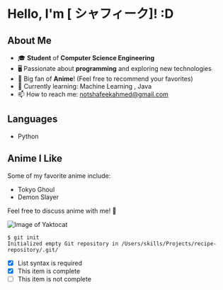 # Hello, I'm [ シャフィーク]! :D

## About Me
- 🎓 **Student** of **Computer Science Engineering**
- 🖥️ Passionate about **programming** and exploring new technologies
- 🍥 Big fan of **Anime**! (Feel free to recommend your favorites)
- 🌱 Currently learning: Machine Learning , Java
- 📫 How to reach me: notshafeekahmed@gmail.com

## Languages 
 - Python

## Anime I Like
Some of my favorite anime include:
- Tokyo Ghoul
- Demon Slayer

Feel free to discuss anime with me! 🍿

![Image of Yaktocat](https://octodex.github.com/images/yaktocat.png)

```
$ git init
Initialized empty Git repository in /Users/skills/Projects/recipe-repository/.git/
```

- [x] List syntax is required
- [x] This item is complete
- [ ] This item is not complete
